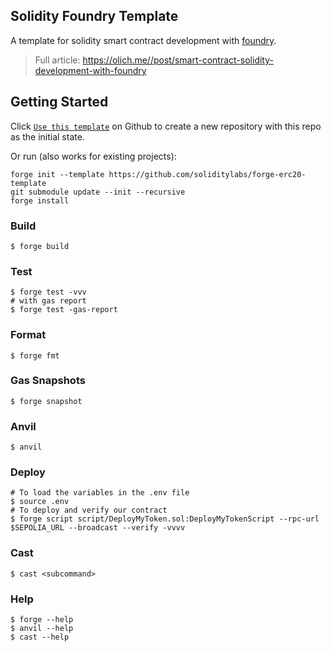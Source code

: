 ## Solidity Foundry Template

A template for solidity smart contract development with [foundry](https://book.getfoundry.sh/).
> Full article: https://olich.me//post/smart-contract-solidity-development-with-foundry

## Getting Started
Click [`Use this template`](https://github.com/olich97/solidity-foundry-template/generate) on Github to create a new repository with this repo as the initial state.

Or run (also works for existing projects):
```shell
forge init --template https://github.com/soliditylabs/forge-erc20-template
git submodule update --init --recursive
forge install
```

### Build

```shell
$ forge build
```

### Test

```shell
$ forge test -vvv
# with gas report
$ forge test -gas-report
```

### Format

```shell
$ forge fmt
```

### Gas Snapshots

```shell
$ forge snapshot
```

### Anvil

```shell
$ anvil
```

### Deploy

```shell
# To load the variables in the .env file
$ source .env
# To deploy and verify our contract
$ forge script script/DeployMyToken.sol:DeployMyTokenScript --rpc-url $SEPOLIA_URL --broadcast --verify -vvvv
```

### Cast

```shell
$ cast <subcommand>
```

### Help

```shell
$ forge --help
$ anvil --help
$ cast --help
```
